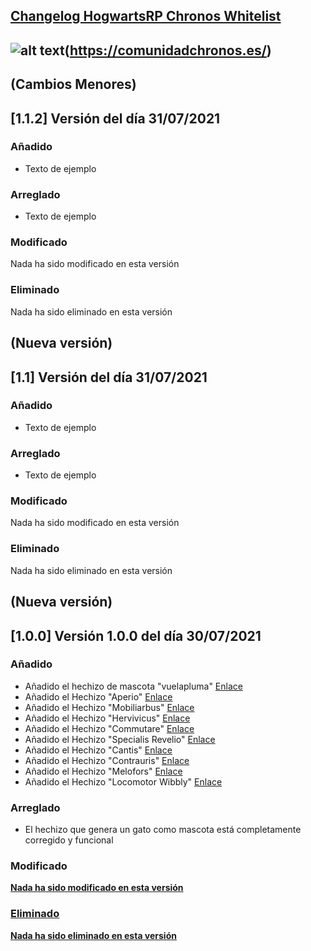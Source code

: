 ## [Changelog HogwartsRP Chronos Whitelist](https://comunidadchronos.es/)

## ![alt text](https://i.imgur.com/dWTqadv.png)(https://comunidadchronos.es/)

## (Cambios Menores)
## [1.1.2] Versión del día 31/07/2021

### Añadido
- Texto de ejemplo

### Arreglado
- Texto de ejemplo

### Modificado
Nada ha sido modificado en esta versión

### Eliminado
Nada ha sido eliminado en esta versión

## (Nueva versión)
## [1.1] Versión del día 31/07/2021

### Añadido
- Texto de ejemplo

### Arreglado
- Texto de ejemplo

### Modificado
Nada ha sido modificado en esta versión

### Eliminado
Nada ha sido eliminado en esta versión

## (Nueva versión)
## [1.0.0] Versión 1.0.0 del día 30/07/2021
### Añadido
- Añadido el hechizo de mascota "vuelapluma" [Enlace](https://harrypotter.fandom.com/es/wiki/Vuelapluma)
- Añadido el Hechizo "Aperio" [Enlace](https://harrypotter.fandom.com/es/wiki/Cistem_aperio)
- Añadido el Hechizo "Mobiliarbus" [Enlace](https://harrypotter.fandom.com/wiki/Mobiliarbus)
- Añadido el Hechizo "Hervivicus" [Enlace](https://harrypotter.fandom.com/es/wiki/Encantamiento_herbivicus)
- Añadido el Hechizo "Commutare" [Enlace](https://harrypotter.fandom.com/es/wiki/Encantamiento_permutador)
- Añadido el Hechizo "Specialis Revelio" [Enlace](https://harrypotter.fandom.com/es/wiki/Specialis_Revelio)
- Añadido el Hechizo "Cantis" [Enlace](https://harrypotter.fandom.com/es/wiki/Cantis)
- Añadido el Hechizo "Contrauris" [Enlace](https://harrypotter.fandom.com/es/wiki/Contrauris)
- Añadido el Hechizo "Melofors" [Enlace](https://harrypotter.fandom.com/es/wiki/Embrujo_melofors)
- Añadido el Hechizo "Locomotor Wibbly" [Enlace](https://harrypotter.fandom.com/es/wiki/Hechizo_de_piernas_de_gelatina)

### Arreglado
- El hechizo que genera un gato como mascota está completamente corregido y funcional

### Modificado
<U><B>Nada ha sido modificado en esta versión<B><U>

### Eliminado
<U><B>Nada ha sido eliminado en esta versión<B><U>
